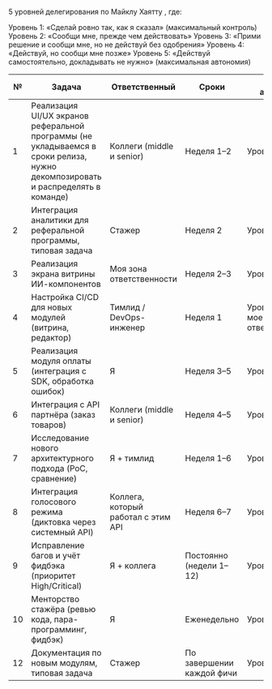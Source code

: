 5 уровней делегирования по Майклу Хаятту , где:

Уровень 1: «Сделай ровно так, как я сказал» (максимальный контроль)
Уровень 2: «Сообщи мне, прежде чем действовать»
Уровень 3: «Прими решение и сообщи мне, но не действуй без одобрения»
Уровень 4: «Действуй, но сообщи мне позже»
Уровень 5: «Действуй самостоятельно, докладывать не нужно» (максимальная автономия)

| № | Задача | Ответственный | Сроки | Уровень автономии | Комментарий |
|---|--------|----------------|--------|-------------------|-------------|
| 1 | Реализация UI/UX экранов реферальной программы (не укладываемся в сроки релиза, нужно декомпозировать и распределять в команде) | Коллеги (middle и senior) | Неделя 1–2 | Уровень 2 |
| 2 | Интеграция аналитики для реферальной программы, типовая задача | Стажер | Неделя 2 | Уровень 4 |
| 3 | Реализация экрана витрины ИИ-компонентов | Моя зона ответственности | Неделя 2–3 | Уровень 5 |
| 4 | Настройка CI/CD для новых модулей (витрина, редактор) | Тимлид / DevOps-инженер | Неделя 1 | Уровень 5 (вне моей зоны ответственности) |
| 5 | Реализация модуля оплаты (интеграция с SDK, обработка ошибок) | Я | Неделя 3–5 | Уровень 5 |
| 6 | Интеграция с API партнёра (заказ товаров) | Коллеги (middle и senior) | Неделя 4–5 | Уровень 3 |
| 7 | Исследование нового архитектурного подхода (PoC, сравнение) | Я + тимлид | Неделя 1–6 | Уровень 5 |
| 8 | Интеграция голосового режима (диктовка через системный API) | Коллега, который работал с этим API | Неделя 6–7 | Уровень 4 |
|9 | Исправление багов и учёт фидбэка (приоритет High/Critical) | Я + коллега | Постоянно (недели 1–12) | Уровень 3–4 |
|10 | Менторство стажёра (ревью кода, пара-программинг, фидбэк) | Я | Еженедельно | Уровень 5 |
|12 | Документация по новым модулям, типовая задача | Стажер | По завершении каждой фичи | Уровень 4 |

